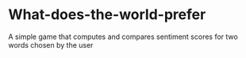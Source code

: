 # What-does-the-world-prefer
A simple game that computes and compares sentiment scores for two words chosen by the user
